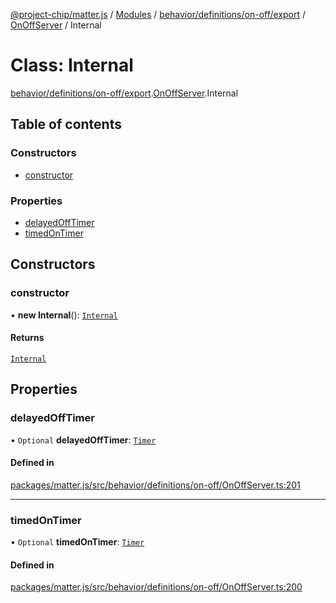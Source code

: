 [@project-chip/matter.js](../README.md) / [Modules](../modules.md) / [behavior/definitions/on-off/export](../modules/behavior_definitions_on_off_export.md) / [OnOffServer](../modules/behavior_definitions_on_off_export.OnOffServer.md) / Internal

# Class: Internal

[behavior/definitions/on-off/export](../modules/behavior_definitions_on_off_export.md).[OnOffServer](../modules/behavior_definitions_on_off_export.OnOffServer.md).Internal

## Table of contents

### Constructors

- [constructor](behavior_definitions_on_off_export.OnOffServer.Internal.md#constructor)

### Properties

- [delayedOffTimer](behavior_definitions_on_off_export.OnOffServer.Internal.md#delayedofftimer)
- [timedOnTimer](behavior_definitions_on_off_export.OnOffServer.Internal.md#timedontimer)

## Constructors

### constructor

• **new Internal**(): [`Internal`](behavior_definitions_on_off_export.OnOffServer.Internal.md)

#### Returns

[`Internal`](behavior_definitions_on_off_export.OnOffServer.Internal.md)

## Properties

### delayedOffTimer

• `Optional` **delayedOffTimer**: [`Timer`](../interfaces/time_export.Timer.md)

#### Defined in

[packages/matter.js/src/behavior/definitions/on-off/OnOffServer.ts:201](https://github.com/project-chip/matter.js/blob/2d9f2165d2672864fda3496a6d0d5f93597f82c6/packages/matter.js/src/behavior/definitions/on-off/OnOffServer.ts#L201)

___

### timedOnTimer

• `Optional` **timedOnTimer**: [`Timer`](../interfaces/time_export.Timer.md)

#### Defined in

[packages/matter.js/src/behavior/definitions/on-off/OnOffServer.ts:200](https://github.com/project-chip/matter.js/blob/2d9f2165d2672864fda3496a6d0d5f93597f82c6/packages/matter.js/src/behavior/definitions/on-off/OnOffServer.ts#L200)
